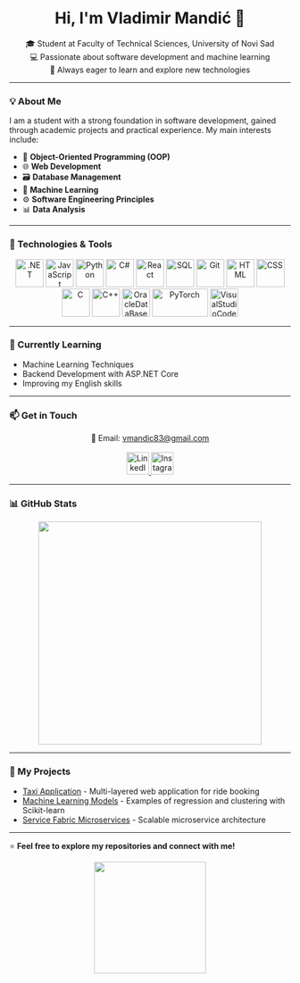 <h1 align="center">Hi, I'm Vladimir Mandić 👋</h1>

<p align="center">
  🎓 Student at Faculty of Technical Sciences, University of Novi Sad <br>
  💻 Passionate about software development and machine learning <br>
  🚀 Always eager to learn and explore new technologies
</p>

---

### 💡 About Me  
I am a student with a strong foundation in software development, gained through academic projects and practical experience. My main interests include:  
- 🧩 **Object-Oriented Programming (OOP)**  
- 🌐 **Web Development**  
- 🗃️ **Database Management**  
- 🤖 **Machine Learning**  
- ⚙️ **Software Engineering Principles**  
- 📊 **Data Analysis**  

---

### 🔧 Technologies & Tools  
<p align="center">
  <img src="https://raw.githubusercontent.com/marwin1991/profile-technology-icons/refs/heads/main/icons/_net_core.png" alt=".NET" width="50" height="50"/>
  <img src="https://img.icons8.com/color/452/javascript.png" alt="JavaScript" width="50" height="50"/>
  <img src="https://img.icons8.com/color/452/python.png" alt="Python" width="50" height="50"/>
  <img src="https://raw.githubusercontent.com/gist/johndward01/95c1d09de9e3707cfb4154989962376d/raw/f74007782421219d9e9ab4b6a27de2e172a8b714/csharp-logo.svg" alt="C#" width="50" height="50"/>
  <img src="https://img.icons8.com/color/452/react-native.png" alt="React" width="50" height="50"/>
  <img src="https://img.icons8.com/color/452/mysql-logo.png" alt="SQL" width="50" height="50"/>
  <img src="https://img.icons8.com/color/452/git.png" alt="Git" width="50" height="50"/>
  <img src="https://raw.githubusercontent.com/marwin1991/profile-technology-icons/refs/heads/main/icons/html.png" alt="HTML" width="50" height="50"/>
  <img src="https://raw.githubusercontent.com/marwin1991/profile-technology-icons/refs/heads/main/icons/css.png" alt="CSS" width="50" height="50"/>
  <img src="https://raw.githubusercontent.com/marwin1991/profile-technology-icons/refs/heads/main/icons/c.png" alt="C" width="50" height="50"/>
  <img src="https://raw.githubusercontent.com/marwin1991/profile-technology-icons/refs/heads/main/icons/c++.png" alt="C++" width="50" height="50"/>
  <img src="https://raw.githubusercontent.com/marwin1991/profile-technology-icons/refs/heads/main/icons/oracle.png" alt="OracleDataBase" width="50" height="50"/>
  <img src="https://github.com/pytorch/pytorch/raw/main/docs/source/_static/img/pytorch-logo-dark.png" alt="PyTorch" width="100" height="50"/>
  <img src="https://raw.githubusercontent.com/marwin1991/profile-technology-icons/refs/heads/main/icons/visual_studio_code.png" alt="VisualStudioCode" width="50" height="50"/>
</p>





---

### 🌱 Currently Learning  
- Machine Learning Techniques  
- Backend Development with ASP.NET Core  
- Improving my English skills  

---

### 📫 Get in Touch  
<p align="center"> 📧 Email: <a href="mailto:vmandic83@gmail.com">vmandic83@gmail.com</a> 
  <br><br> 
  <a href="https://www.linkedin.com/in/vladimirmandi%C4%87/" target="_blank"> <img src="https://cdn-icons-png.flaticon.com/512/174/174857.png" alt="LinkedIn" width="40" height="40"> 
  </a> 
  <a href="https://www.instagram.com/__dovlaa___/" target="_blank">
    <img src="https://cdn-icons-png.flaticon.com/512/174/174855.png" alt="Instagram" width="40" height="40">
  </a>
</p>


---

### 📊 GitHub Stats  
<p align="center">
  <img src="https://github-readme-stats.vercel.app/api?username=vladimirmandic&show_icons=true&theme=radical" width="400">
  
</p>

---

### 🚀 My Projects  
- [Taxi Application](https://github.com/vladimirmandic/taxi-app) - Multi-layered web application for ride booking  
- [Machine Learning Models](https://github.com/vladimirmandic/ml-models) - Examples of regression and clustering with Scikit-learn  
- [Service Fabric Microservices](https://github.com/vladimirmandic/service-fabric) - Scalable microservice architecture  

---

⭐️ **Feel free to explore my repositories and connect with me!**

<p align="center">
  <img src="https://media.giphy.com/media/f9k1tV7HyORcngKF8v/giphy.gif" width="200">
</p>
